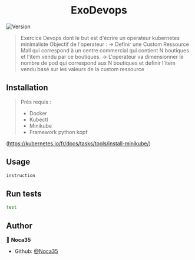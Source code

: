 <h1 align="center">ExoDevops</h1>
<p>
  <img alt="Version" src="https://img.shields.io/badge/version-0.1-blue.svg?cacheSeconds=2592000" />
</p>

> Exercice Devops dont le but est d'écrire un operateur kubernetes minimaliste
> Objectif de l'operateur :
>		-> Definir une Custom Ressource Mall qui correspond à un centre commercial qui contient N boutiques et l'item vendu par ce boutiques.
>		-> L'operateur va dimensionner le nombre de pod qui correspond aux N boutiques et definir l'item vendu basé sur les valeurs de la custom ressource 

## Installation 

>Près requis :
>	* Docker
>	* Kubectl
>	* Minikube
>	* Framework python kopf	

(https://kubernetes.io/fr/docs/tasks/tools/install-minikube/)


## Usage

```sh
instruction
```

## Run tests

```sh
test
```

## Author

👤 **Noca35**

* Github: [@Noca35](https://github.com/Noca35)

